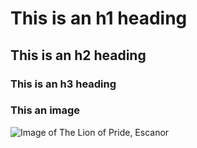 # This is an h1 heading
## This is an h2 heading
### This is an h3 heading

### This an image
![Image of The Lion of Pride, Escanor](https://wallpapercave.com/wp/wp4984993.png)
